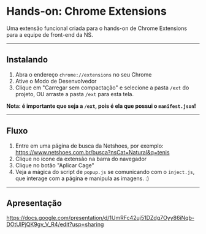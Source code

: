 # Hands-on: Chrome Extensions

Uma extensão funcional criada para o hands-on de Chrome Extensions para a equipe de front-end da NS.

---

## Instalando

1.  Abra o endereço `chrome://extensions` no seu Chrome
2.  Ative o Modo de Desenvolvedor
3.  Clique em "Carregar sem compactação" e selecione a pasta `/ext` do projeto, OU arraste a pasta `/ext` para esta tela.

**Nota: é importante que seja a `/ext`, pois é ela que possui o `manifest.json`!**

---

## Fluxo

1.  Entre em uma página de busca da Netshoes, por exemplo: https://www.netshoes.com.br/busca?nsCat=Natural&q=tenis
2.  Clique no ícone da extensão na barra do navegador
3.  Clique no botão "Aplicar Cage"
4.  Veja a mágica do script de `popup.js` se comunicando com o `inject.js`, que interage com a página e manipula as imagens. :)

---

## Apresentação

https://docs.google.com/presentation/d/1UmRFc42uj51DZdg7Oyy86iNqb-DOtUlPjQK9gv_V_R4/edit?usp=sharing
